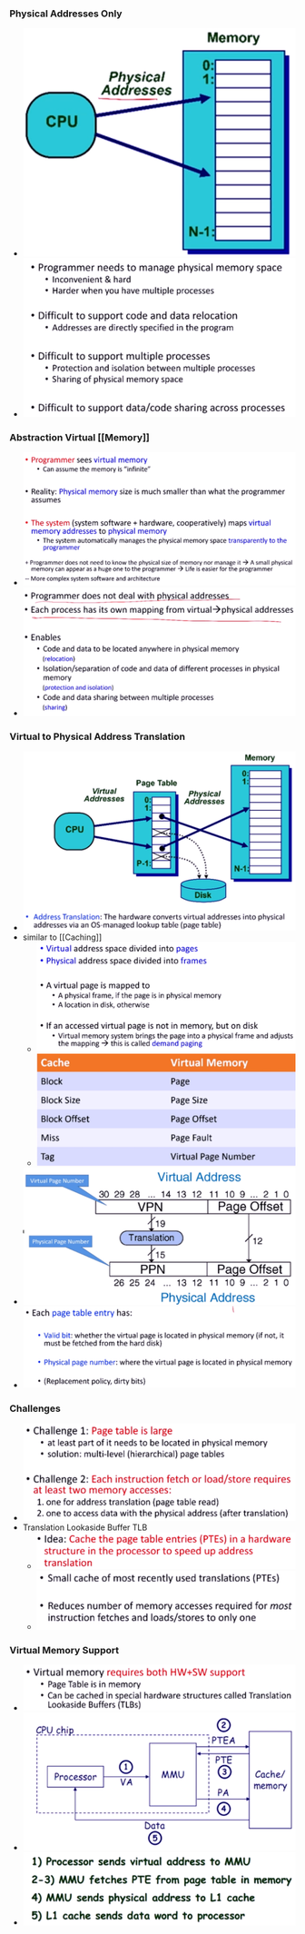 ### Physical Addresses Only
+ ![](../../../z_images/Pasted%20image%2020230202195046.png)
+ ![](../../../z_images/Pasted%20image%2020230202195057.png)

### Abstraction Virtual [[Memory]]
+ ![](../../../z_images/Pasted%20image%2020230202195515.png)
+ ![](../../../z_images/Pasted%20image%2020230202195800.png)

### Virtual to Physical Address Translation
+ ![](../../../z_images/Pasted%20image%2020230202195838.png)
+ similar to [[Caching]]
	+ ![](../../../z_images/Pasted%20image%2020230202200434.png)
	+ ![](../../../z_images/Pasted%20image%2020230202200457.png)
+ ![](../../../z_images/Pasted%20image%2020230202200733.png)
+ ![](../../../z_images/Pasted%20image%2020230202201125.png)

### Challenges
+ ![](../../../z_images/Pasted%20image%2020230202201607.png)
+ Translation Lookaside Buffer TLB
	+ ![](../../../z_images/Pasted%20image%2020230202201803.png)
	+ ![](../../../z_images/Pasted%20image%2020230202201736.png)

### Virtual Memory Support
+ ![](../../../z_images/Pasted%20image%2020230202202136.png)
+ ![](../../../z_images/Pasted%20image%2020230202202219.png)
+ ![](../../../z_images/Pasted%20image%2020230202202255.png)